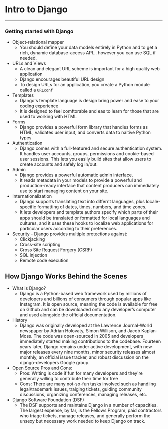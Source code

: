 # Intro to Django
***

### Getting started with Django
- Object-relational mapper
  * You should define your data models entirely in Python and to get a rich, dynamic database-access API... however you can use SQL if needed.
- URLs and Views
  * A clean and elegant URL scheme is important for a high quality web application
  * Django encourages beautiful URL design
  * To design URLs for an application, you create a Python module called a `URLconf`
- Templates
  * Django's template language is design bring power and ease to your coding experience
  * It is designed to feel comftorable and eas to learn for those that are used to working with HTML
- Forms
  * Django provides a powerful form library that handles forms as HTML, validates user input, and converts data to naitive Python types 
- Authentication
  * Django comes with a full-featured and secure authentication system. It handles user accounts, groups, permissions and cookie-based user sessions. This lets you easily build sites that allow users to create accounts and safely log in/out.
- Admin
  * Django provides a powerful automatic admin interface.
  *  It reads metadata in your models to provide a powerful and production-ready interface that content producers can immediately use to start managing content on your site.
- Internationalization
  * Django supports translating text into differnt languages, plus locale-specific formatting of dates, times, numbers, and time zones.
  * It lets developers and template authors specify which parts of their apps should be translated or formatted for local languages and cultures, and it uses these hooks to localize web applications for particular users according to their preferences.
- Security - Django provides multiple protections against:
  * Clickjacking
  * Cross-site scripting
  * Cross Site Request Forgery (CSRF)
  * SQL injection
  * Remote code execution

## How Django Works Behind the Scenes

- What is Django?
  * Django is a Python-based web framework used by millions of developers and billions of consumers through popular apps like Instagram. It is open source, meaning the code is available for free on Github and can be downloaded onto any developer’s computer and used alongside the official documentation.
- History
  * Django was originally developed at the Lawrence Journal-World newspaper by Adrian Holovaty, Simon Willison, and Jacob Kaplan-Moss. The code was open-sourced in 2005 and developers immediately started making contributions to the codebase. Fourteen years later, Django remains under active development, with new major releases every nine months, minor security releases almost monthly, an official issue tracker, and robust discussion on the django-developers Google group.
- Open Source Pros and Cons:
  * Pros: Writing is code if fun for many developers and they're generally willing to contribute their time for free
  * Cons: There are many not-so-fun tasks involved such as handling legal/trademark issues, traiging tickets, guiding community discussions, organizing conferences, managing releases, etc.
- Django Software Foundation (DSF)
  * The DSF supports and maintains Django in a number of capacities. The largest expense, by far, is the Fellows Program, paid contractors who triage tickets, manage releases, and generally perform the unsexy but necessary work needed to keep Django on track.
